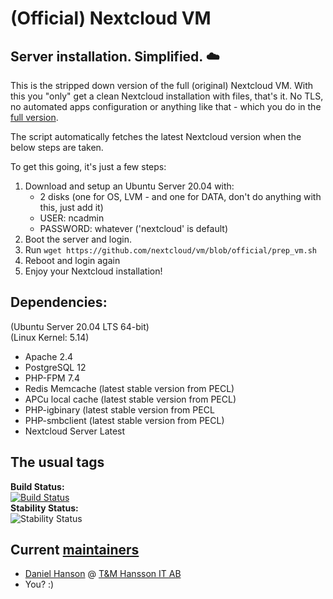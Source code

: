 (Official) Nextcloud VM
============

Server installation. Simplified. :cloud:
--------------------------------

This is the stripped down version of the full (original) Nextcloud VM. With this you "only" get a clean Nextcloud installation with files, that's it. No TLS, no automated apps configuration or anything like that - which you do in the [full version](https://www.hanssonit.se/nextcloud-vm/).

The script automatically fetches the latest Nextcloud version when the below steps are taken.

To get this going, it's just a few steps:
1. Download and setup an Ubuntu Server 20.04 with:
    - 2 disks (one for OS, LVM - and one for DATA, don't do anything with this, just add it)
    - USER: ncadmin
    - PASSWORD: whatever ('nextcloud' is default)
2. Boot the server and login.
3. Run `wget https://github.com/nextcloud/vm/blob/official/prep_vm.sh`
4. Reboot and login again
5. Enjoy your Nextcloud installation!

## Dependencies:
(Ubuntu Server 20.04 LTS 64-bit)
<br>
(Linux Kernel: 5.14)
- Apache 2.4
- PostgreSQL 12
- PHP-FPM 7.4
- Redis Memcache (latest stable version from PECL)
- APCu local cache (latest stable version from PECL)
- PHP-igbinary (latest stable version from PECL
- PHP-smbclient (latest stable version from PECL)
- Nextcloud Server Latest

## The usual tags
**Build Status:**
<br>
[![Build Status](https://travis-ci.org/nextcloud/vm.svg?branch=master)](https://travis-ci.org/nextcloud/vm)
<br>
**Stability Status:**
<br>
![Stability Status](https://img.shields.io/badge/stability-stable-brightgreen.svg)

## Current [maintainers](https://github.com/nextcloud/vm/graphs/contributors)
* [Daniel Hanson](https://github.com/enoch85) @ [T&M Hansson IT AB](https://www.hanssonit.se)
* You? :)

[Nextcloud Server]: https://bit.ly/2CHIUkA
[app store]: https://bit.ly/2HUy4v9
[\*nix]: https://bit.ly/2UaCC7b
[A+ security-rated]: https://bit.ly/2mvlyJ3
[Collabora Online]: https://bit.ly/2WjVVZ8
[ONLYOFFICE]: https://bit.ly/2FA0TKj

